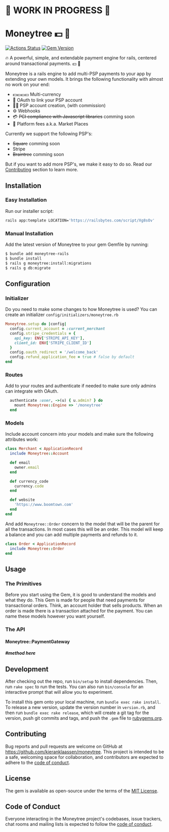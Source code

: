 # 🚧 WORK IN PROGRESS 🚧

# Moneytree 💵 🌴

[![Actions Status](https://github.com/kieranklaassen/moneytree/workflows/build/badge.svg)](https://github.com/kieranklaassen/moneytree/actions)
[![Gem Version](https://badge.fury.io/rb/moneytree-rails.svg)](https://badge.fury.io/rb/moneytree-rails)

🔥 A powerful, simple, and extendable payment engine for rails, centered around transactional payments. 💵 🌴

Moneytree is a rails engine to add multi-PSP payments to your app by extending your own models. It brings the following
functionality with almost no work on your end:

- 💵💶💷💴 Multi-currency
- 🔑 OAuth to link your PSP account
- 👩‍💻 PSP account creation, (with commission)
- ⚙️ Webhooks
- 💳 ~~PCI compliance with Javascript libraries~~ comming soon
- 🧲 Platform fees a.k.a. Market Places

Currently we support the following PSP's:

- ~~Square~~ comming soon
- Stripe
- ~~Braintree~~ comming soon

But if you want to add more PSP's, we make it easy to do so. Read our
[Contributing](https://github.com/kieranklaassen/moneytree#contributing) section to learn more.

## Installation

### Easy Installation

Run our installer script:

```bash
rails app:template LOCATION='https://railsbytes.com/script/Xg8sOv'
```

### Manual Installation

Add the latest version of Moneytree to your gem Gemfile by running:

```bash
$ bundle add moneytree-rails
$ bundle install
$ rails g moneytree:install:migrations
$ rails g db:migrate
```

## Configuration

### Initializer

Do you need to make some changes to how Moneytree is used? You can create an initializer
`config/initializers/moneytree.rb`

```ruby
Moneytree.setup do |config|
  config.current_account = :current_merchant
  config.stripe_credentials = {
    api_key: ENV['STRIPE_API_KEY'],
    client_id: ENV['STRIPE_CLIENT_ID']
  }
  config.oauth_redirect = '/welcome_back'
  config.refund_application_fee = true # false by default
end
```

### Routes

Add to your routes and authenticate if needed to make sure only admins can integrate with OAuth.

```ruby
  authenticate :user, ->(u) { u.admin? } do
    mount Moneytree::Engine => '/moneytree'
  end
```

### Models

Include account concern into your models and make sure the following attributes work:

```ruby
class Merchant < ApplicationRecord
  include Moneytree::Account

  def email
    owner.email
  end

  def currency_code
    currency.code
  end

  def website
    'https://www.boomtown.com'
  end
end
```

And add `Moneytree::Order` concern to the model that will be the parent for all the transactions. In most cases this
will be an order. This model will keep a balance and you can add multiple payments and refunds to it.

```ruby
class Order < ApplicationRecord
  include Moneytree::Order
end
```

## Usage

### The Primitives

Before you start using the Gem, it is good to understand the models and what they do. This Gem is made for people that
need payments for transactional orders. Think, an account holder that sells products. When an order is made there is a
transaction attached for the payment. You can name these models however you want yourself.

### The API

#### Moneytree::PaymentGateway

##### #method here

## Development

After checking out the repo, run `bin/setup` to install dependencies. Then, run `rake spec` to run the tests. You can
also run `bin/console` for an interactive prompt that will allow you to experiment.

To install this gem onto your local machine, run `bundle exec rake install`. To release a new version, update the
version number in `version.rb`, and then run `bundle exec rake release`, which will create a git tag for the version,
push git commits and tags, and push the `.gem` file to [rubygems.org](https://rubygems.org).

## Contributing

Bug reports and pull requests are welcome on GitHub at https://github.com/kieranklaassen/moneytree. This project is
intended to be a safe, welcoming space for collaboration, and contributors are expected to adhere to the
[code of conduct](https://github.com/kieranklaassen/moneytree/blob/master/CODE_OF_CONDUCT.md).

## License

The gem is available as open-source under the terms of the [MIT License](https://opensource.org/licenses/MIT).

## Code of Conduct

Everyone interacting in the Moneytree project's codebases, issue trackers, chat rooms and mailing lists is expected to
follow the [code of conduct](https://github.com/kieranklaassen/moneytree/blob/master/CODE_OF_CONDUCT.md).
